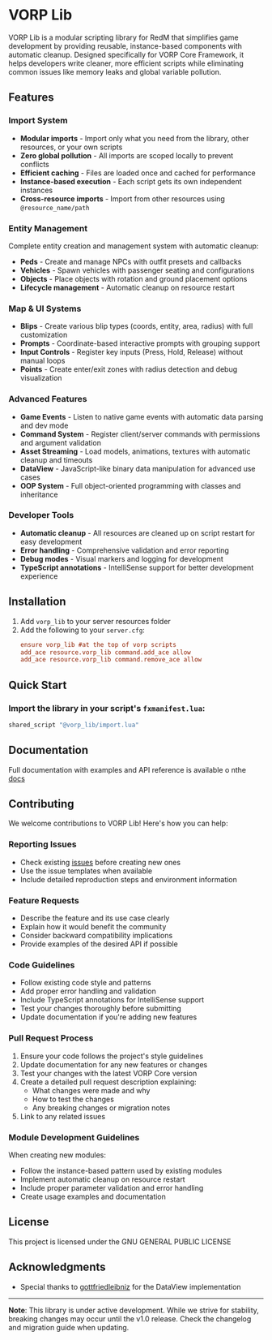 # VORP Lib

VORP Lib is a modular scripting library for RedM that simplifies game development by providing reusable, instance-based components with automatic cleanup. Designed specifically for VORP Core Framework, it helps developers write cleaner, more efficient scripts while eliminating common issues like memory leaks and global variable pollution.

## Features

###  Import System
- **Modular imports** - Import only what you need from the library, other resources, or your own scripts
- **Zero global pollution** - All imports are scoped locally to prevent conflicts
- **Efficient caching** - Files are loaded once and cached for performance
- **Instance-based execution** - Each script gets its own independent instances
- **Cross-resource imports** - Import from other resources using `@resource_name/path`

###  Entity Management
Complete entity creation and management system with automatic cleanup:
- **Peds** - Create and manage NPCs with outfit presets and callbacks
- **Vehicles** - Spawn vehicles with passenger seating and configurations  
- **Objects** - Place objects with rotation and ground placement options
- **Lifecycle management** - Automatic cleanup on resource restart

###  Map & UI Systems
- **Blips** - Create various blip types (coords, entity, area, radius) with full customization
- **Prompts** - Coordinate-based interactive prompts with grouping support
- **Input Controls** - Register key inputs (Press, Hold, Release) without manual loops
- **Points** - Create enter/exit zones with radius detection and debug visualization

###  Advanced Features
- **Game Events** - Listen to native game events with automatic data parsing and dev mode
- **Command System** - Register client/server commands with permissions and argument validation
- **Asset Streaming** - Load models, animations, textures with automatic cleanup and timeouts
- **DataView** - JavaScript-like binary data manipulation for advanced use cases
- **OOP System** - Full object-oriented programming with classes and inheritance

###  Developer Tools
- **Automatic cleanup** - All resources are cleaned up on script restart for easy development
- **Error handling** - Comprehensive validation and error reporting
- **Debug modes** - Visual markers and logging for development
- **TypeScript annotations** - IntelliSense support for better development experience

## Installation

1. Add `vorp_lib` to your server resources folder
2. Add the following to your `server.cfg`:
   ```cfg
   ensure vorp_lib #at the top of vorp scripts
   add_ace resource.vorp_lib command.add_ace allow
   add_ace resource.vorp_lib command.remove_ace allow
   ```

## Quick Start

### Import the library in your script's `fxmanifest.lua`:

```lua
shared_script "@vorp_lib/import.lua"
```

## Documentation

Full documentation with examples and API reference is available o nthe [docs](https://docs.vorp-core.com/introduction)

## Contributing

We welcome contributions to VORP Lib! Here's how you can help:

###  Reporting Issues
- Check existing [issues](https://github.com/VORPCORE/vorp_lib/issues) before creating new ones
- Use the issue templates when available
- Include detailed reproduction steps and environment information

###  Feature Requests
- Describe the feature and its use case clearly
- Explain how it would benefit the community
- Consider backward compatibility implications
- Provide examples of the desired API if possible


###  Code Guidelines
- Follow existing code style and patterns
- Add proper error handling and validation
- Include TypeScript annotations for IntelliSense support
- Test your changes thoroughly before submitting
- Update documentation if you're adding new features

###  Pull Request Process
1. Ensure your code follows the project's style guidelines
2. Update documentation for any new features or changes
3. Test your changes with the latest VORP Core version
4. Create a detailed pull request description explaining:
   - What changes were made and why
   - How to test the changes
   - Any breaking changes or migration notes
5. Link to any related issues

###  Module Development Guidelines
When creating new modules:
- Follow the instance-based pattern used by existing modules
- Implement automatic cleanup on resource restart
- Include proper parameter validation and error handling
- Create usage examples and documentation


## License

This project is licensed under the GNU GENERAL PUBLIC LICENSE

## Acknowledgments

- Special thanks to [gottfriedleibniz](https://github.com/gottfriedleibniz) for the DataView implementation

---

**Note**: This library is under active development. While we strive for stability, breaking changes may occur until the v1.0 release. Check the changelog and migration guide when updating.
